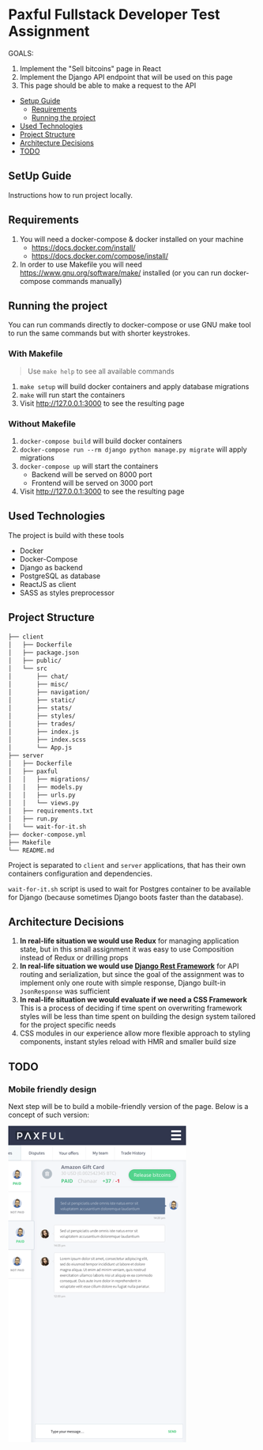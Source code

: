 # Paxful Fullstack Developer Test Assignment

GOALS:
1. Implement the "Sell bitcoins" page in React
1. Implement the Django API endpoint that will be used on this page
1. This page should be able to make a request to the API

- [Setup Guide](#setup-guide)
    - [Requirements](#requirements)
    - [Running the project](#running-the-project)
- [Used Technologies](#used-technologies)
- [Project Structure](#project-structure)
- [Architecture Decisions](#architecture-decisions)
- [TODO](#todo)

## SetUp Guide

Instructions how to run project locally.

## Requirements

1. You will need a docker-compose & docker installed on your machine
    - https://docs.docker.com/install/
    - https://docs.docker.com/compose/install/
1. In order to use Makefile you will need https://www.gnu.org/software/make/ installed (or you can run docker-compose commands manually)

## Running the project

You can run commands directly to docker-compose or use GNU make tool to
run the same commands but with shorter keystrokes.

### With Makefile

> Use `make help` to see all available commands

1. `make setup` will build docker containers and apply database migrations
1. `make` will run start the containers
1. Visit http://127.0.0.1:3000 to see the resulting page

### Without Makefile

1. `docker-compose build` will build docker containers
1. `docker-compose run --rm django python manage.py migrate` will apply migrations
1. `docker-compose up` will start the containers
    - Backend will be served on 8000 port
    - Frontend will be served on 3000 port
1. Visit http://127.0.0.1:3000 to see the resulting page

## Used Technologies

The project is build with these tools

- Docker
- Docker-Compose
- Django as backend
- PostgreSQL as database
- ReactJS as client
- SASS as styles preprocessor

## Project Structure

```
├── client
│   ├── Dockerfile
│   ├── package.json
│   ├── public/
│   └── src
│       ├── chat/
│       ├── misc/
│       ├── navigation/
│       ├── static/
│       ├── stats/
│       ├── styles/
│       ├── trades/
│       ├── index.js
│       ├── index.scss
│       └── App.js
├── server
│   ├── Dockerfile
│   ├── paxful
│   │   ├── migrations/
│   │   ├── models.py
│   │   ├── urls.py
│   │   └── views.py
│   ├── requirements.txt
│   ├── run.py
│   └── wait-for-it.sh
├── docker-compose.yml
├── Makefile
└── README.md
```

Project is separated to `client` and `server` applications, that has their
own containers configuration and dependencies.

`wait-for-it.sh` script is used to wait for Postgres container to be available
for Django (because sometimes Django boots faster than the database).

## Architecture Decisions

1. **In real-life situation we would use Redux** for managing application
    state, but in this small assignment it was easy to use Composition
    instead of Redux or drilling props
1. **In real-life situation we would use [Django Rest Framework](https://www.django-rest-framework.org/)**
    for API routing and serialization, but since the goal of the assignment
    was to implement only one route with simple response, Django built-in
    `JsonResponse` was sufficient
1. **In real-life situation we would evaluate if we need a CSS Framework**
    This is a process of deciding if time spent on overwriting framework
    styles will be less than time spent on building the design system
    tailored for the project specific needs
1. CSS modules in our experience allow more flexible approach to styling
    components, instant styles reload with HMR and smaller build size

## TODO

### Mobile friendly design

Next step will be to build a mobile-friendly version of the page.
Below is a concept of such version:

![mobile view concept](paxful-mobile-view-concept.png)
